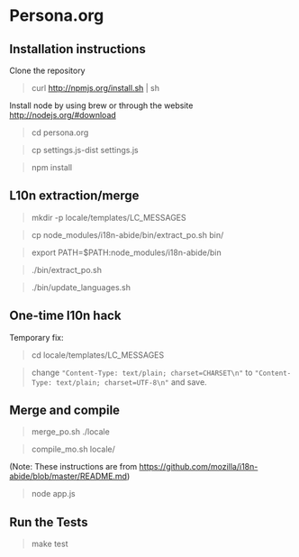 # Persona.org

## Installation instructions

Clone the repository

> curl http://npmjs.org/install.sh | sh

Install node by using brew or through the website http://nodejs.org/#download

> cd persona.org

> cp settings.js-dist settings.js

> npm install

## L10n extraction/merge

> mkdir -p locale/templates/LC_MESSAGES

> cp node_modules/i18n-abide/bin/extract_po.sh bin/

> export PATH=$PATH:node_modules/i18n-abide/bin

> ./bin/extract_po.sh

> ./bin/update_languages.sh

## One-time l10n hack

Temporary fix:

> cd locale/templates/LC_MESSAGES

> change `"Content-Type: text/plain; charset=CHARSET\n"` to `"Content-Type: text/plain; charset=UTF-8\n"` and save.

## Merge and compile

> merge_po.sh ./locale

> compile_mo.sh locale/

(Note: These instructions are from https://github.com/mozilla/i18n-abide/blob/master/README.md)

> node app.js

## Run the Tests

> make test